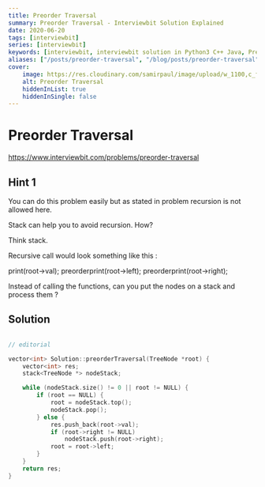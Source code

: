 ```yaml
---
title: Preorder Traversal
summary: Preorder Traversal - Interviewbit Solution Explained
date: 2020-06-20
tags: [interviewbit]
series: [interviewbit]
keywords: [interviewbit, interviewbit solution in Python3 C++ Java, Preorder Traversal solution]
aliases: ["/posts/preorder-traversal", "/blog/posts/preorder-traversal", "/preorder-traversal"]
cover:
    image: https://res.cloudinary.com/samirpaul/image/upload/w_1100,c_fit,co_rgb:FFFFFF,l_text:Arial_70_bold:Preorder Traversal - Solution Explained/problem-solving.webp
    alt: Preorder Traversal
    hiddenInList: true
    hiddenInSingle: false
---
```


# Preorder Traversal

https://www.interviewbit.com/problems/preorder-traversal


## Hint 1
You can do this problem easily but as stated in problem recursion is not allowed here.

Stack can help you to avoid recursion. How?


Think stack.

Recursive call would look something like this :

print(root->val);
preorderprint(root->left);
preorderprint(root->right);

Instead of calling the functions, can you put the nodes on a stack and process them ?



## Solution

```cpp

// editorial

vector<int> Solution::preorderTraversal(TreeNode *root) {
    vector<int> res;
    stack<TreeNode *> nodeStack;

    while (nodeStack.size() != 0 || root != NULL) {
        if (root == NULL) {
            root = nodeStack.top();
            nodeStack.pop();
        } else {
            res.push_back(root->val);
            if (root->right != NULL)
                nodeStack.push(root->right);
            root = root->left;
        }
    }
    return res;
}
```